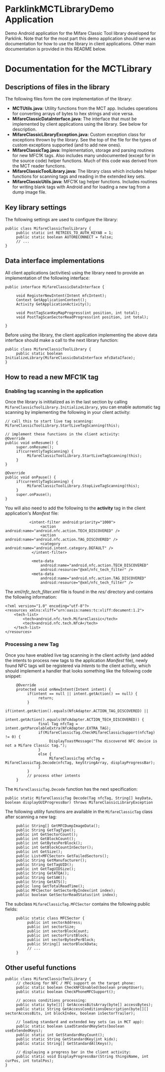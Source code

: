 # ParklinkMCTLibraryDemo Application

Demo Android application for the Mifare Classic Tool library developed for Parklink. 
Note that for the most part this demo application should serve as documentation 
for how to use the library in client applications. Other main documentation is 
provided in this README below. 

# Documentation for the MCTLibrary

## Descriptions of files in the library

The following files form the core implementation of the library:
* **MCTUtils.java:** Utility functions from the MCT app. Includes operations for 
converting arrays of bytes to hex strings and vice versa. 
* **MifareClassicDataInterface.java:** The interface that must be implemented by 
client applications using the library. See below for description. 
* **MifareClassicLibraryException.java:** Custom exception class for exceptions 
thrown by the library. See the top of the file for the types of custom 
exceptions supported (and to add new ones). 
* **MifareClassicTag.java:** Implementation, storage and parsing routines for 
new MFC1K tags. Also includes many undocumented (except for in the source code) 
helper functions. Much of this code was derived from the MCT reader functions.  
* **MifareClassicToolLibrary.java:** The library class which includes helper 
functions for scanning tags and reading in the extended key sets.
* **MifareClassicUtils.java:** MFC1K tag helper functions. Includes routines for 
writing blank tags with Android and for loading a new tag from a dump image file. 

## Key library settings

The following settings are used to configure the library:
```
public class MifareClassicToolLibrary {
     public static int RETRIES_TO_AUTH_KEYAB = 1;
     public static boolean AUTORECONNECT = false;
     // ...
}
```

## Data interface implementations

All client applications (activities) using the library need to provide an 
implementation of the following interface:
```
public interface MifareClassicDataInterface {

     void RegisterNewIntent(Intent mfcIntent);
     Context GetApplicationContext();
     Activity GetApplicationActivity();

     void PostTagScanKeyMapProgress(int position, int total);
     void PostTagScanSectorReadProgress(int position, int total);

}
```
Before using the library, the client application implementing the above data 
interface should make a call to the next library function:
```
public class MifareClassicToolLibrary {
     public static boolean InitializeLibrary(MifareClassicDataInterface mfcDataIface);
}
```

## How to read a new MFC1K tag

### Enabling tag scanning in the application

Once the library is inititalized as in the last section by calling 
``MifareClassicToolLibrary.InitializeLibrary``, you can enable automatic tag 
scanning by implementing the following in your client activity:
```
// call this to start live tag scanning:
MifareClassicToolLibrary.StartLiveTagScanning(this);

// implement these functions in the client activity:
@Override
public void onResume() {
     super.onResume();
     if(currentlyTagScanning) {
          MifareClassicToolLibrary.StartLiveTagScanning(this);
     }
}

@Override
public void onPause() {
     if(currentlyTagScanning) {
          MifareClassicToolLibrary.StopLiveTagScanning(this);
     }
     super.onPause();
}
```
You will also need to add the following to the **activity** tag in the client application's 
*Manifest* file:
```
           <intent-filter android:priority="1000">
                <action android:name="android.nfc.action.TECH_DISCOVERED" />
                <action android:name="android.nfc.action.TAG_DISCOVERED" />
                <category android:name="android.intent.category.DEFAULT" />
            </intent-filter>

            <meta-data
                android:name="android.nfc.action.TECH_DISCOVERED"
                android:resource="@xml/nfc_tech_filter" />
            <meta-data
                android:name="android.nfc.action.TAG_DISCOVERED"
                android:resource="@xml/nfc_tech_filter" />
```
The *xml/nfc_tech_filter.xml* file is found in the *res/* directory and contains the 
following information:
```
<?xml version="1.0" encoding="utf-8"?>
<resources xmlns:xliff="urn:oasis:names:tc:xliff:document:1.2">
    <tech-list>
        <tech>android.nfc.tech.MifareClassic</tech>
        <tech>android.nfc.tech.NfcA</tech>
    </tech-list>
</resources>
```

### Processing a new Tag

Once you have enabled live tag scanning in the client activity (and added the intents to 
process new tags to the application *Manifest* file), newly found NFC tags will be registered 
via *Intents* to the client activity, which should implement a handler that looks something 
like the following code snippet:
```
     @Override
     protected void onNewIntent(Intent intent) {
          if(intent == null || intent.getAction() == null) {
               return;
          }
          if(intent.getAction().equals(NfcAdapter.ACTION_TAG_DISCOVERED) ||
             intent.getAction().equals(NfcAdapter.ACTION_TECH_DISCOVERED)) {
               final Tag nfcTag = intent.getParcelableExtra(NfcAdapter.EXTRA_TAG);
               if(MifareClassicTag.CheckMifareClassicSupport(nfcTag) != 0) {
                    DisplayToastMessage("The discovered NFC device is not a Mifare Classic tag.");
               }
               else {
                    MifareClassicTag mfcTag = MifareClassicTag.Decode(nfcTag, keyStringArray, displayProgressBar);
               }
          }
          // process other intents
     }
``` 
The ``MifareClassicTag.Decode`` function has the next specification:
```
public static MifareClassicTag Decode(Tag nfcTag, String[] keyData, boolean displayGUIProgressBar) throws MifareClassicLibraryException
```
The following utility functions are available in the ``MifareClassicTag`` class after scanning 
a new tag:
```
     public String[] GetMFCDumpImageData();
     public String GetTagType();
     public int GetSectorCount();
     public int GetBlockCount();
     public int GetBytesPerBlock();
     public int GetBlockCountInSector();
     public int GetSize();
     public List<MFCSector> GetFailedSectors();
     public String GetManufacturer();
     public String GetTagUID();
     public int GetTagUIDSize();
     public String GetATQA();
     public String GetSAK();
     public String GetATS();
     public long GetTotalReadTime();
     public MFCSector GetSectorByIndex(int index);
     public boolean GetSectorReadStatus(int index);
```
The subclass ``MifareClassicTag.MFCSector`` contains the following public fields:
```
     public static class MFCSector {
          public int sectorAddress;
          public int sectorSize;
          public int sectorBlockCount;
          public int sectorFirstBlock;
          public int sectorBytesPerBlock;
          public String[] sectorBlockData;
          // ...
     }
```

## Other useful functions

```
public class MifareClassicToolLibrary {
     // checking for NFC / MFC support on the target phone:
     public static boolean CheckNFCEnabled(boolean promptUser);
     public static boolean CheckPhoneMFCSupport();
     
     // access conditions processing:
     public static byte[][] GetAccessBitsArray(byte[] accessBytes);
     public static String GetAccessConditionsDescription(byte[][] sectorAccessBits, int blockIndex, boolean isSectorTrailer);
     
     // loading standard and extended key sets (as in MCT app):
     public static boolean LoadStandardKeySets(boolean useExtendedKeys);
     public static int GetStandardKeyCount();
     public static String GetStandardKey(int kidx);
     public static String[] GetStandardAllKeys();
     
     // displaying a progress bar in the client activity:
     public static void DisplayProgressBar(String thingsName, int curPos, int totalPos);
}
```


